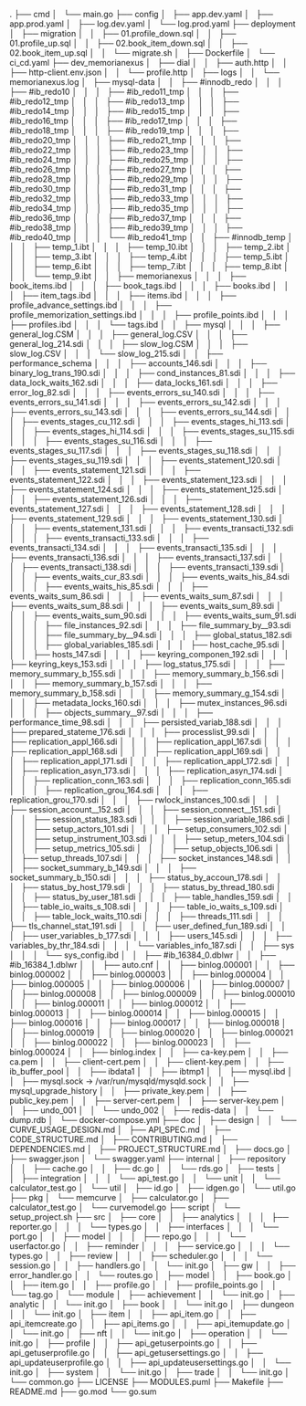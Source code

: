 .
├── cmd
│   └── main.go
├── config
│   ├── app.dev.yaml
│   ├── app.prod.yaml
│   ├── log.dev.yaml
│   └── log.prod.yaml
├── deployment
│   ├── migration
│   │   ├── 01.profile_down.sql
│   │   ├── 01.profile_up.sql
│   │   ├── 02.book_item_down.sql
│   │   ├── 02.book_item_up.sql
│   │   └── migrate.sh
│   ├── Dockerfile
│   └── ci_cd.yaml
├── dev_memorianexus
│   ├── dial
│   │   ├── auth.http
│   │   ├── http-client.env.json
│   │   └── profile.http
│   ├── logs
│   │   └── memorianexus.log
│   ├── mysql-data
│   │   ├── #innodb_redo
│   │   │   ├── #ib_redo10
│   │   │   ├── #ib_redo11_tmp
│   │   │   ├── #ib_redo12_tmp
│   │   │   ├── #ib_redo13_tmp
│   │   │   ├── #ib_redo14_tmp
│   │   │   ├── #ib_redo15_tmp
│   │   │   ├── #ib_redo16_tmp
│   │   │   ├── #ib_redo17_tmp
│   │   │   ├── #ib_redo18_tmp
│   │   │   ├── #ib_redo19_tmp
│   │   │   ├── #ib_redo20_tmp
│   │   │   ├── #ib_redo21_tmp
│   │   │   ├── #ib_redo22_tmp
│   │   │   ├── #ib_redo23_tmp
│   │   │   ├── #ib_redo24_tmp
│   │   │   ├── #ib_redo25_tmp
│   │   │   ├── #ib_redo26_tmp
│   │   │   ├── #ib_redo27_tmp
│   │   │   ├── #ib_redo28_tmp
│   │   │   ├── #ib_redo29_tmp
│   │   │   ├── #ib_redo30_tmp
│   │   │   ├── #ib_redo31_tmp
│   │   │   ├── #ib_redo32_tmp
│   │   │   ├── #ib_redo33_tmp
│   │   │   ├── #ib_redo34_tmp
│   │   │   ├── #ib_redo35_tmp
│   │   │   ├── #ib_redo36_tmp
│   │   │   ├── #ib_redo37_tmp
│   │   │   ├── #ib_redo38_tmp
│   │   │   ├── #ib_redo39_tmp
│   │   │   ├── #ib_redo40_tmp
│   │   │   └── #ib_redo41_tmp
│   │   ├── #innodb_temp
│   │   │   ├── temp_1.ibt
│   │   │   ├── temp_10.ibt
│   │   │   ├── temp_2.ibt
│   │   │   ├── temp_3.ibt
│   │   │   ├── temp_4.ibt
│   │   │   ├── temp_5.ibt
│   │   │   ├── temp_6.ibt
│   │   │   ├── temp_7.ibt
│   │   │   ├── temp_8.ibt
│   │   │   └── temp_9.ibt
│   │   ├── memorianexus
│   │   │   ├── book_items.ibd
│   │   │   ├── book_tags.ibd
│   │   │   ├── books.ibd
│   │   │   ├── item_tags.ibd
│   │   │   ├── items.ibd
│   │   │   ├── profile_advance_settings.ibd
│   │   │   ├── profile_memorization_settings.ibd
│   │   │   ├── profile_points.ibd
│   │   │   ├── profiles.ibd
│   │   │   └── tags.ibd
│   │   ├── mysql
│   │   │   ├── general_log.CSM
│   │   │   ├── general_log.CSV
│   │   │   ├── general_log_214.sdi
│   │   │   ├── slow_log.CSM
│   │   │   ├── slow_log.CSV
│   │   │   └── slow_log_215.sdi
│   │   ├── performance_schema
│   │   │   ├── accounts_146.sdi
│   │   │   ├── binary_log_trans_190.sdi
│   │   │   ├── cond_instances_81.sdi
│   │   │   ├── data_lock_waits_162.sdi
│   │   │   ├── data_locks_161.sdi
│   │   │   ├── error_log_82.sdi
│   │   │   ├── events_errors_su_140.sdi
│   │   │   ├── events_errors_su_141.sdi
│   │   │   ├── events_errors_su_142.sdi
│   │   │   ├── events_errors_su_143.sdi
│   │   │   ├── events_errors_su_144.sdi
│   │   │   ├── events_stages_cu_112.sdi
│   │   │   ├── events_stages_hi_113.sdi
│   │   │   ├── events_stages_hi_114.sdi
│   │   │   ├── events_stages_su_115.sdi
│   │   │   ├── events_stages_su_116.sdi
│   │   │   ├── events_stages_su_117.sdi
│   │   │   ├── events_stages_su_118.sdi
│   │   │   ├── events_stages_su_119.sdi
│   │   │   ├── events_statement_120.sdi
│   │   │   ├── events_statement_121.sdi
│   │   │   ├── events_statement_122.sdi
│   │   │   ├── events_statement_123.sdi
│   │   │   ├── events_statement_124.sdi
│   │   │   ├── events_statement_125.sdi
│   │   │   ├── events_statement_126.sdi
│   │   │   ├── events_statement_127.sdi
│   │   │   ├── events_statement_128.sdi
│   │   │   ├── events_statement_129.sdi
│   │   │   ├── events_statement_130.sdi
│   │   │   ├── events_statement_131.sdi
│   │   │   ├── events_transacti_132.sdi
│   │   │   ├── events_transacti_133.sdi
│   │   │   ├── events_transacti_134.sdi
│   │   │   ├── events_transacti_135.sdi
│   │   │   ├── events_transacti_136.sdi
│   │   │   ├── events_transacti_137.sdi
│   │   │   ├── events_transacti_138.sdi
│   │   │   ├── events_transacti_139.sdi
│   │   │   ├── events_waits_cur_83.sdi
│   │   │   ├── events_waits_his_84.sdi
│   │   │   ├── events_waits_his_85.sdi
│   │   │   ├── events_waits_sum_86.sdi
│   │   │   ├── events_waits_sum_87.sdi
│   │   │   ├── events_waits_sum_88.sdi
│   │   │   ├── events_waits_sum_89.sdi
│   │   │   ├── events_waits_sum_90.sdi
│   │   │   ├── events_waits_sum_91.sdi
│   │   │   ├── file_instances_92.sdi
│   │   │   ├── file_summary_by__93.sdi
│   │   │   ├── file_summary_by__94.sdi
│   │   │   ├── global_status_182.sdi
│   │   │   ├── global_variables_185.sdi
│   │   │   ├── host_cache_95.sdi
│   │   │   ├── hosts_147.sdi
│   │   │   ├── keyring_componen_192.sdi
│   │   │   ├── keyring_keys_153.sdi
│   │   │   ├── log_status_175.sdi
│   │   │   ├── memory_summary_b_155.sdi
│   │   │   ├── memory_summary_b_156.sdi
│   │   │   ├── memory_summary_b_157.sdi
│   │   │   ├── memory_summary_b_158.sdi
│   │   │   ├── memory_summary_g_154.sdi
│   │   │   ├── metadata_locks_160.sdi
│   │   │   ├── mutex_instances_96.sdi
│   │   │   ├── objects_summary__97.sdi
│   │   │   ├── performance_time_98.sdi
│   │   │   ├── persisted_variab_188.sdi
│   │   │   ├── prepared_stateme_176.sdi
│   │   │   ├── processlist_99.sdi
│   │   │   ├── replication_appl_166.sdi
│   │   │   ├── replication_appl_167.sdi
│   │   │   ├── replication_appl_168.sdi
│   │   │   ├── replication_appl_169.sdi
│   │   │   ├── replication_appl_171.sdi
│   │   │   ├── replication_appl_172.sdi
│   │   │   ├── replication_asyn_173.sdi
│   │   │   ├── replication_asyn_174.sdi
│   │   │   ├── replication_conn_163.sdi
│   │   │   ├── replication_conn_165.sdi
│   │   │   ├── replication_grou_164.sdi
│   │   │   ├── replication_grou_170.sdi
│   │   │   ├── rwlock_instances_100.sdi
│   │   │   ├── session_account__152.sdi
│   │   │   ├── session_connect__151.sdi
│   │   │   ├── session_status_183.sdi
│   │   │   ├── session_variable_186.sdi
│   │   │   ├── setup_actors_101.sdi
│   │   │   ├── setup_consumers_102.sdi
│   │   │   ├── setup_instrument_103.sdi
│   │   │   ├── setup_meters_104.sdi
│   │   │   ├── setup_metrics_105.sdi
│   │   │   ├── setup_objects_106.sdi
│   │   │   ├── setup_threads_107.sdi
│   │   │   ├── socket_instances_148.sdi
│   │   │   ├── socket_summary_b_149.sdi
│   │   │   ├── socket_summary_b_150.sdi
│   │   │   ├── status_by_accoun_178.sdi
│   │   │   ├── status_by_host_179.sdi
│   │   │   ├── status_by_thread_180.sdi
│   │   │   ├── status_by_user_181.sdi
│   │   │   ├── table_handles_159.sdi
│   │   │   ├── table_io_waits_s_108.sdi
│   │   │   ├── table_io_waits_s_109.sdi
│   │   │   ├── table_lock_waits_110.sdi
│   │   │   ├── threads_111.sdi
│   │   │   ├── tls_channel_stat_191.sdi
│   │   │   ├── user_defined_fun_189.sdi
│   │   │   ├── user_variables_b_177.sdi
│   │   │   ├── users_145.sdi
│   │   │   ├── variables_by_thr_184.sdi
│   │   │   └── variables_info_187.sdi
│   │   ├── sys
│   │   │   └── sys_config.ibd
│   │   ├── #ib_16384_0.dblwr
│   │   ├── #ib_16384_1.dblwr
│   │   ├── auto.cnf
│   │   ├── binlog.000001
│   │   ├── binlog.000002
│   │   ├── binlog.000003
│   │   ├── binlog.000004
│   │   ├── binlog.000005
│   │   ├── binlog.000006
│   │   ├── binlog.000007
│   │   ├── binlog.000008
│   │   ├── binlog.000009
│   │   ├── binlog.000010
│   │   ├── binlog.000011
│   │   ├── binlog.000012
│   │   ├── binlog.000013
│   │   ├── binlog.000014
│   │   ├── binlog.000015
│   │   ├── binlog.000016
│   │   ├── binlog.000017
│   │   ├── binlog.000018
│   │   ├── binlog.000019
│   │   ├── binlog.000020
│   │   ├── binlog.000021
│   │   ├── binlog.000022
│   │   ├── binlog.000023
│   │   ├── binlog.000024
│   │   ├── binlog.index
│   │   ├── ca-key.pem
│   │   ├── ca.pem
│   │   ├── client-cert.pem
│   │   ├── client-key.pem
│   │   ├── ib_buffer_pool
│   │   ├── ibdata1
│   │   ├── ibtmp1
│   │   ├── mysql.ibd
│   │   ├── mysql.sock -> /var/run/mysqld/mysqld.sock
│   │   ├── mysql_upgrade_history
│   │   ├── private_key.pem
│   │   ├── public_key.pem
│   │   ├── server-cert.pem
│   │   ├── server-key.pem
│   │   ├── undo_001
│   │   └── undo_002
│   ├── redis-data
│   │   └── dump.rdb
│   └── docker-compose.yml
├── doc
│   ├── design
│   │   └── CURVE_USAGE_DESIGN.md
│   ├── API_SPEC.md
│   ├── CODE_STRUCTURE.md
│   ├── CONTRIBUTING.md
│   ├── DEPENDENCIES.md
│   ├── PROJECT_STRUCTURE.md
│   ├── docs.go
│   ├── swagger.json
│   └── swagger.yaml
├── internal
│   ├── repository
│   │   ├── cache.go
│   │   ├── dc.go
│   │   └── rds.go
│   ├── tests
│   │   ├── integration
│   │   │   └── api_test.go
│   │   └── unit
│   │       └── calculator_test.go
│   └── util
│       ├── id.go
│       ├── idgen.go
│       └── util.go
├── pkg
│   └── memcurve
│       ├── calculator.go
│       ├── calculator_test.go
│       └── curvemodel.go
├── script
│   └── setup_project.sh
├── src
│   ├── core
│   │   ├── analytics
│   │   │   ├── reporter.go
│   │   │   └── types.go
│   │   ├── interfaces
│   │   │   └── port.go
│   │   ├── model
│   │   │   ├── repo.go
│   │   │   └── userfactor.go
│   │   ├── reminder
│   │   │   ├── service.go
│   │   │   └── types.go
│   │   ├── review
│   │   │   ├── scheduler.go
│   │   │   └── session.go
│   │   ├── handlers.go
│   │   └── init.go
│   ├── gw
│   │   ├── error_handler.go
│   │   └── routes.go
│   ├── model
│   │   ├── book.go
│   │   ├── item.go
│   │   ├── profile.go
│   │   ├── profile_points.go
│   │   └── tag.go
│   └── module
│       ├── achievement
│       │   └── init.go
│       ├── analytic
│       │   └── init.go
│       ├── book
│       │   └── init.go
│       ├── dungeon
│       │   └── init.go
│       ├── item
│       │   ├── api_item.go
│       │   ├── api_itemcreate.go
│       │   ├── api_items.go
│       │   ├── api_itemupdate.go
│       │   └── init.go
│       ├── nft
│       │   └── init.go
│       ├── operation
│       │   └── init.go
│       ├── profile
│       │   ├── api_getuserpoints.go
│       │   ├── api_getuserprofile.go
│       │   ├── api_getusersettings.go
│       │   ├── api_updateuserprofile.go
│       │   ├── api_updateusersettings.go
│       │   └── init.go
│       ├── system
│       │   └── init.go
│       ├── trade
│       │   └── init.go
│       └── common.go
├── LICENSE
├── MODULES.puml
├── Makefile
├── README.md
├── go.mod
└── go.sum
